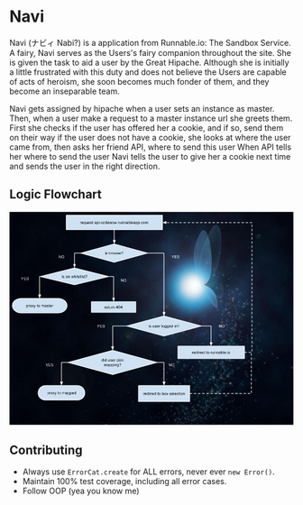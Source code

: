 # Navi
Navi (ナビィ Nabi?) is a application from Runnable.io: The Sandbox Service.
A fairy, Navi serves as the Users's fairy companion throughout the site.
She is given the task to aid a user by the Great Hipache.
Although she is initially a little frustrated with this duty and does not believe the Users are capable of acts of heroism,
she soon becomes much fonder of them, and they become an inseparable team.

Navi gets assigned by hipache when a user sets an instance as master.
Then, when a user make a request to a master instance url she greets them.
First she checks if the user has offered her a cookie, and if so, send them on their way
if the user does not have a cookie, she looks at where the user came from, then asks her friend API, where to send this user
When API tells her where to send the user Navi tells the user to give her a cookie next time and sends the user in the right direction.

## Logic Flowchart
![alt tag](docs/navi-flow.jpg)


## Contributing
- Always use `ErrorCat.create` for ALL errors, never ever `new Error()`.
- Maintain 100% test coverage, including all error cases.
- Follow OOP (yea you know me)
